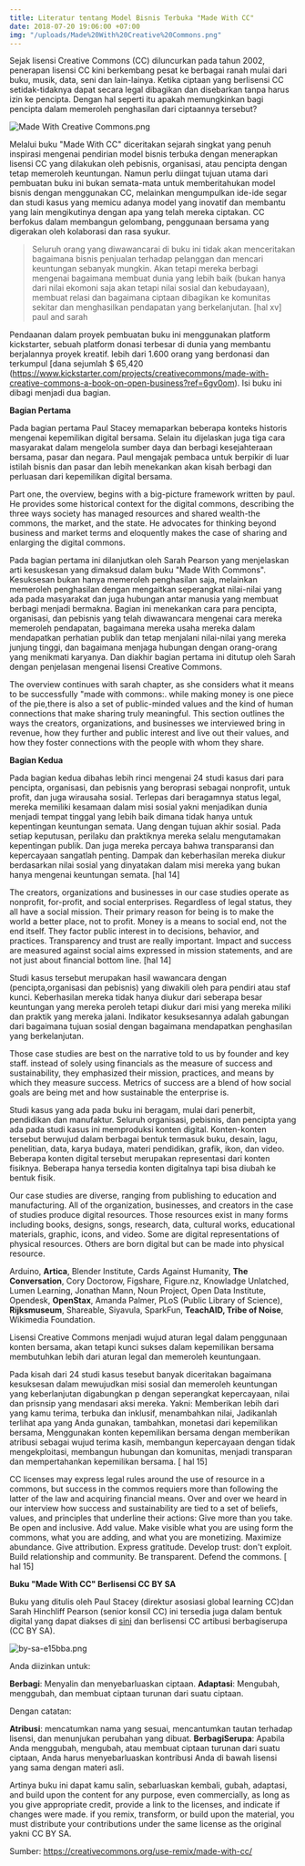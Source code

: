 ```yaml
---
title: Literatur tentang Model Bisnis Terbuka "Made With CC"
date: 2018-07-20 19:06:00 +07:00
img: "/uploads/Made%20With%20Creative%20Commons.png"
---
```


Sejak lisensi Creative Commons (CC) diluncurkan pada tahun 2002, penerapan lisensi CC kini berkembang pesat ke berbagai ranah mulai dari buku, musik, data, seni dan lain-lainya. Ketika ciptaan  yang berlisensi CC setidak-tidaknya dapat secara legal dibagikan dan disebarkan tanpa harus izin ke pencipta. Dengan hal seperti itu apakah memungkinkan bagi pencipta dalam memeroleh penghasilan dari ciptaannya tersebut?

![Made With Creative Commons.png](/uploads/Made%20With%20Creative%20Commons.png)

Melalui buku "Made With CC" diceritakan sejarah singkat yang penuh inspirasi mengenai pendirian model bisnis terbuka dengan menerapkan lisensi CC yang dilakukan oleh pebisnis, organisasi, atau pencipta dengan tetap memeroleh keuntungan. Namun perlu diingat tujuan utama dari pembuatan buku ini bukan semata-mata untuk memberitahukan model bisnis dengan menggunakan CC, melainkan mengumpulkan ide-ide segar dan studi kasus  yang memicu adanya model yang inovatif dan membantu yang lain mengikutinya dengan apa yang telah mereka ciptakan. CC berfokus dalam membangun gelombang, penggunaan bersama yang digerakan oleh kolaborasi dan rasa syukur.

> Seluruh orang yang diwawancarai di buku ini tidak akan menceritakan bagaimana bisnis penjualan terhadap pelanggan dan mencari keuntungan sebanyak mungkin. Akan tetapi mereka berbagi mengenai bagaimana membuat dunia yang lebih baik (bukan hanya dari nilai ekomoni saja akan tetapi nilai sosial dan kebudayaan), membuat relasi dan bagaimana ciptaan dibagikan ke komunitas sekitar dan menghasilkan pendapatan yang berkelanjutan. \[hal xv\] paul and sarah

Pendaanan dalam proyek pembuatan buku ini menggunakan platform kickstarter, sebuah platform donasi terbesar di dunia yang membantu berjalannya proyek kreatif. lebih dari 1.600 orang yang berdonasi dan terkumpul \[dana sejumlah $ 65,420 (https://www.kickstarter.com/projects/creativecommons/made-with-creative-commons-a-book-on-open-business?ref=6gv0om). Isi buku ini dibagi menjadi dua bagian.

**Bagian Pertama**

Pada bagian pertama Paul Stacey memaparkan beberapa konteks historis mengenai kepemilikan digital bersama. Selain itu dijelaskan juga tiga cara masyarakat dalam mengelola sumber daya dan berbagi kesejahteraan bersama, pasar dan negara. Paul mengajak pembaca untuk berpikir di luar istilah bisnis dan pasar dan lebih menekankan akan  kisah berbagi dan perluasan dari kepemilikan digital bersama.

Part one, the overview, begins with a big-picture framework written by paul. He provides some historical context for the digital commons, describing the three ways society has managed resources and shared wealth-the commons, the market, and the state.
 He advocates for thinking beyond business and market terms and eloquently makes the case of sharing and enlarging the digital commons.

Pada bagian pertama ini dilanjutkan oleh Sarah Pearson yang menjelaskan arti kesuskesan yang dimaksud dalam buku "Made With Commons". Kesuksesan bukan hanya memeroleh penghasilan saja, melainkan memeroleh penghasilan dengan mengaitkan seperangkat nilai-nilai yang ada pada masyarakat dan juga hubungan antar manusia yang membuat berbagi menjadi bermakna. Bagian ini menekankan cara para pencipta, organisasi, dan pebisnis yang telah diwawancara mengenai cara mereka memeroleh pendapatan, bagaimana mereka usaha mereka dalam mendapatkan perhatian publik dan tetap menjalani nilai-nilai yang mereka junjung tinggi, dan bagaimana menjaga hubungan dengan orang-orang yang menikmati karyanya. Dan diakhir bagian pertama ini ditutup oleh Sarah dengan penjelasan mengenai lisensi Creative Commons.

The overview continues with sarah chapter, as she considers what it means to be successfully "made with commons:. while making money is one piece of the pie,there is also a set of public-minded values and the kind of human connections that make sharing truly meaningful. This section outlines the ways the creators, organizations, and businesses we interviewed bring in revenue, how they further and public interest and live out their values, and how they foster connections with the people with whom they share.

**Bagian Kedua**

Pada bagian kedua dibahas lebih rinci mengenai 24 studi kasus dari para pencipta, organisasi, dan pebisnis yang beroprasi sebagai nonprofit, untuk profit, dan juga wirausaha sosial. Terlepas dari beragamnya status legal, mereka memiliki kesamaan dalam misi sosial yakni menjadikan dunia menjadi tempat tinggal yang lebih baik dimana tidak hanya untuk kepentingan keuntungan semata. Uang dengan tujuan akhir sosial. Pada setiap keputusan, perilaku dan praktiknya mereka selalu mengutamakan kepentingan publik. Dan juga mereka percaya bahwa transparansi dan kepercayaan sangatlah penting. Dampak dan keberhasilan mereka diukur berdasarkan nilai sosial yang dinyatakan dalam misi mereka yang bukan hanya mengenai keuntungan semata.  \[hal 14\]

The creators, organizations and businesses in our case studies operate as nonprofit, for-profit, and social enterprises. Regardless of legal status, they all have a social mission. Their primary reason for being is to make the world a better place, not to profit. Money is a means to social end, not the end itself. They factor public interest in to decisions, behavior, and practices. Transparency and trust are really important. Impact and success are measured against social aims expressed in mission statements, and are not just about financial bottom line. \[hal 14\]

Studi kasus tersebut merupakan hasil wawancara dengan (pencipta,organisasi dan pebisnis) yang diwakili oleh para pendiri atau staf kunci. Keberhasilan mereka tidak hanya diukur dari seberapa besar keuntungan yang mereka peroleh tetapi diukur dari misi yang mereka miliki dan praktik yang mereka jalani. Indikator kesuksesannya adalah gabungan dari bagaimana tujuan sosial dengan bagaimana mendapatkan penghasilan yang berkelanjutan.

Those case studies are best on the narrative told to us by founder and key staff. instead of solely using financials as the measure of success and sustainability, they emphasized their mission, practices, and means by which they measure success. Metrics of success are a blend of how social goals are being met and how sustainable the enterprise is.

Studi kasus yang ada pada buku ini beragam, mulai dari penerbit, pendidikan dan manufaktur. Seluruh organisasi, pebisnis, dan pencipta yang ada pada studi kasus ini memproduksi konten digital. Konten-konten tersebut berwujud dalam berbagai bentuk termasuk buku, desain, lagu, penelitian, data, karya budaya, materi pendidikan, grafik, ikon, dan video. Beberapa konten digital tersebut merupakan representasi dari konten fisiknya. Beberapa hanya tersedia konten digitalnya tapi bisa diubah ke bentuk fisik.

Our case studies are diverse, ranging from publishing to education and manufacturing. All of the organization, businesses, and creators in the case of studies produce digital resources. Those resources exist in many forms including books, designs, songs, research, data, cultural works, educational materials, graphic, icons, and video. Some are digital representations of physical resources. Others are born digital but can be made into physical resource.

Arduino, **Artica**, Blender Institute, Cards Against Humanity, **The Conversation**, Cory Doctorow, Figshare, Figure.nz, Knowladge Unlatched, Lumen Learning, Jonathan Mann, Noun Project, Open Data Institute, Opendesk, **OpenStax**, Amanda Palmer, PLoS (Public Library of Science), **Rijksmuseum**, Shareable, Siyavula, SparkFun, **TeachAID, Tribe of Noise**, Wikimedia Foundation.

Lisensi Creative Commons menjadi wujud aturan legal dalam penggunaan konten bersama, akan tetapi kunci sukses dalam kepemilikan bersama membutuhkan lebih dari aturan legal dan memeroleh keuntungaan. 

Pada kisah dari 24 studi kasus tesebut banyak diceritakan bagaimana kesuksesan dalam mewujudkan misi sosial dan memeroleh keuntungan yang keberlanjutan digabungkan p dengan seperangkat kepercayaan, nilai dan prisnsip yang mendasari aksi mereka. Yakni: Memberikan lebih dari yang kamu terima, terbuka dan inklusif, menambahkan nilai, Jadikanlah terlihat apa yang Anda gunakan, tambahkan, monetasi dari kepemilikan bersama, Menggunakan konten kepemilikan bersama dengan memberikan atribusi sebagai wujud terima kasih, membangun kepercayaan dengan tidak mengekploitasi, membangun hubungan dan komunitas, menjadi transparan dan mempertahankan kepemilikan bersama. \[ hal 15\]
 
CC licenses may express legal rules around the use of resource in a commons, but success in the commos requiers more than following the latter of the law and acquiring financial means. Over and over we heard in our interview how success and sustainability are tied to a set of beliefs, values, and principles that underline their actions: Give more than you take. Be open and inclusive. Add value. Make visible what you are using form the commons, what you are adding, and what you are monetizing. Maximize abundance. Give attribution. Express gratitude. Develop trust: don't exploit. Build relationship and community. Be transparent. Defend the commons. \[ hal 15\]

**Buku "Made With CC" Berlisensi CC BY SA**

Buku yang ditulis oleh Paul Stacey (direktur asosiasi global learning CC)dan Sarah Hinchliff Pearson (senior konsil CC) ini tersedia juga dalam bentuk digital yang dapat diakses di [sini](https://creativecommons.org/wp-content/uploads/2017/04/made-with-cc.pdf) dan berlisensi CC artibusi berbagiserupa (CC BY SA).

![by-sa-e15bba.png](/uploads/by-sa-e15bba.png)

Anda diizinkan untuk:

**Berbagi**: Menyalin dan menyebarluaskan ciptaan.
**Adaptasi**: Mengubah, menggubah, dan membuat ciptaan turunan dari suatu ciptaan.

Dengan catatan:

**Atribusi**: mencatumkan nama yang sesuai, mencantumkan tautan terhadap lisensi, dan menunjukan perubahan yang dibuat.
**BerbagiSerupa**: Apabila Anda menggubah, mengubah, atau membuat ciptaan turunan dari suatu ciptaan, Anda harus menyebarluaskan kontribusi Anda di bawah lisensi yang sama dengan materi asli.

Artinya buku ini dapat kamu salin, sebarluaskan kembali, gubah, adaptasi, and build upon the content for any purpose, even commercially, as long as you give appropriate credit, provide a link to the licenses, and indicate if changes were made.  if you remix, transform, or build upon the material, you must distribute your contributions under the same license as the original yakni CC BY SA.

Sumber:  https://creativecommons.org/use-remix/made-with-cc/